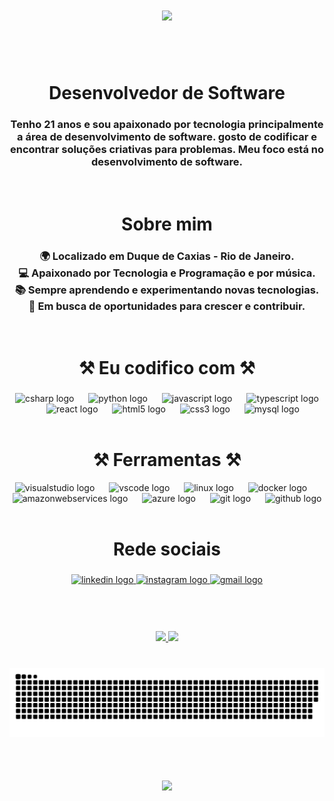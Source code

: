 
<h1 align="center">
<img src="https://readme-typing-svg.herokuapp.com/?font=Righteous&size=35&center=true&vCenter=true&width=500&height=70&duration=4000&lines=olá!+👋;+me+chamo+Raone+Souza!;" />
</h1>
<br><br>


<h1 align="center">Desenvolvedor de Software</h1>

###
<h3 align="center">Tenho 21 anos e sou apaixonado por tecnologia principalmente a área de desenvolvimento de software. gosto de codificar e encontrar soluções criativas para problemas. Meu foco está no desenvolvimento de software.</h3>
<br>

###
<h1 align="center">Sobre mim</h1>

###
<h3 align="center">🌍 Localizado em Duque de Caxias - Rio de Janeiro.<br>💻 Apaixonado por Tecnologia e Programação e por música.<br>📚 Sempre aprendendo e experimentando novas tecnologias.<br>🚀 Em busca de oportunidades para crescer e contribuir.</h3>
<br>

###
<h1 align="center">⚒️ Eu codifico com ⚒️</h1>

###
<div align="center">
  <img src="https://skillicons.dev/icons?i=cs" height="40" alt="csharp logo"  />
  <img width="15" />
  <img src="https://skillicons.dev/icons?i=py" height="40" alt="python logo"  />
  <img width="15" />
  <img src="https://skillicons.dev/icons?i=js" height="40" alt="javascript logo"  />
  <img width="15" />
  <img src="https://skillicons.dev/icons?i=ts" height="40" alt="typescript logo"  />
  <img width="15" />
  <img src="https://skillicons.dev/icons?i=react" height="40" alt="react logo"  />
  <img width="15" />
  <img src="https://skillicons.dev/icons?i=html" height="40" alt="html5 logo"  />
  <img width="15" />
  <img src="https://skillicons.dev/icons?i=css" height="40" alt="css3 logo"  />
  <img width="15" />
  <img src="https://skillicons.dev/icons?i=mysql" height="40" alt="mysql logo"  />
</div>
<br>

###

<h1 align="center">⚒️ Ferramentas ⚒️</h1>


<div align="center">
  <img src="https://skillicons.dev/icons?i=visualstudio" height="40" alt="visualstudio logo"  />
  <img width="15" />
  <img src="https://skillicons.dev/icons?i=vscode" height="40" alt="vscode logo"  />
  <img width="15" />
  <img src="https://skillicons.dev/icons?i=linux" height="40" alt="linux logo"  />
  <img width="15" />
  <img src="https://skillicons.dev/icons?i=docker" height="40" alt="docker logo"  />
  <img width="15" />
  <img src="https://skillicons.dev/icons?i=aws" height="40" alt="amazonwebservices logo"  />
  <img width="15" />
  <img src="https://skillicons.dev/icons?i=azure" height="40" alt="azure logo"  />
  <img width="15" />
  <img src="https://skillicons.dev/icons?i=git" height="40" alt="git logo"  />
  <img width="15" />
  <img src="https://skillicons.dev/icons?i=github" height="40" alt="github logo"  />
</div>
<br>

###
<h1 align="center"> Rede sociais </h1>

###

<div align="center">
  <a href="https://www.linkedin.com/in/raonesouza/" target="_blank">
    <img src="https://raw.githubusercontent.com/maurodesouza/profile-readme-generator/master/src/assets/icons/social/linkedin/default.svg" width="55" height="40" alt="linkedin logo"  />
  </a>
  <a href="https://www.instagram.com/raone.souzx/profilecard/?igsh=MWpiZWVrazg5YTFwOA%3D%3D" target="_blank">
    <img src="https://raw.githubusercontent.com/maurodesouza/profile-readme-generator/master/src/assets/icons/social/instagram/default.svg" width="55" height="40" alt="instagram logo"  />
  </a>
  <a href="https://mail.google.com/mail/u/0/?fs=1&to=raone199807@gmail.com&tf=cm" target="_blank">
    <img src="https://raw.githubusercontent.com/maurodesouza/profile-readme-generator/master/src/assets/icons/social/gmail/default.svg" width="55" height="40" alt="gmail logo"  />
  </a>
</div>
<br><br>


###
<br>
<div align="center">
  <a href="https://github.com/Raone-souza">
  <img height="160em" src="https://github-readme-stats.vercel.app/api?username=Raone-souza&show_icons=true&theme=tokyonight&include_all_commits=true&count_private=true"></img>
  <img height="160em" src="https://github-readme-stats.vercel.app/api/top-langs/?username=Raone-souza&layout=compact&langs_count=7&theme=tokyonight"></img>
  </a>
<br>
</div>
<br>

###

![snake gif](https://github.com/Raone-souza/Raone-souza/blob/output/github-snake-dark.svg)
<br><br>

###

<h1 align="center">
<img src="https://readme-typing-svg.herokuapp.com/?font=Righteous&size=35&center=true&vCenter=true&width=500&height=70&duration=4000&lines=obrigado+pela+atenção!;" />
</h1>
